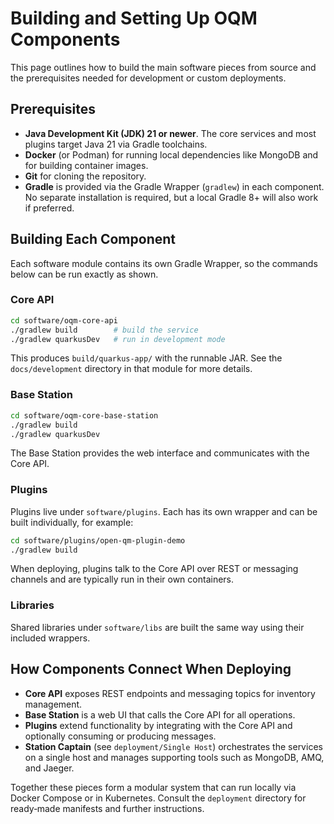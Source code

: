 # Building and Setting Up OQM Components

This page outlines how to build the main software pieces from source and the prerequisites needed for development or custom deployments.

## Prerequisites

- **Java Development Kit (JDK) 21 or newer**.  The core services and most plugins target Java&nbsp;21 via Gradle toolchains.
- **Docker** (or Podman) for running local dependencies like MongoDB and for building container images.
- **Git** for cloning the repository.
- **Gradle** is provided via the Gradle Wrapper (`gradlew`) in each component.  No separate installation is required, but a local Gradle 8+ will also work if preferred.

## Building Each Component

Each software module contains its own Gradle Wrapper, so the commands below can be run exactly as shown.

### Core API

```bash
cd software/oqm-core-api
./gradlew build        # build the service
./gradlew quarkusDev   # run in development mode
```

This produces `build/quarkus-app/` with the runnable JAR.  See the `docs/development` directory in that module for more details.

### Base Station

```bash
cd software/oqm-core-base-station
./gradlew build
./gradlew quarkusDev
```

The Base Station provides the web interface and communicates with the Core API.

### Plugins

Plugins live under `software/plugins`.  Each has its own wrapper and can be built individually, for example:

```bash
cd software/plugins/open-qm-plugin-demo
./gradlew build
```

When deploying, plugins talk to the Core API over REST or messaging channels and are typically run in their own containers.

### Libraries

Shared libraries under `software/libs` are built the same way using their included wrappers.

## How Components Connect When Deploying

- **Core API** exposes REST endpoints and messaging topics for inventory management.
- **Base Station** is a web UI that calls the Core API for all operations.
- **Plugins** extend functionality by integrating with the Core API and optionally consuming or producing messages.
- **Station Captain** (see `deployment/Single Host`) orchestrates the services on a single host and manages supporting tools such as MongoDB, AMQ, and Jaeger.

Together these pieces form a modular system that can run locally via Docker Compose or in Kubernetes.  Consult the `deployment` directory for ready‑made manifests and further instructions.

